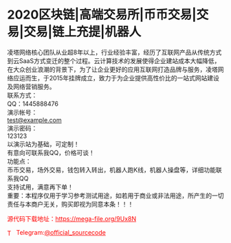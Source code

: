 # 2020区块链|高端交易所|币币交易|交易|交易|链上充提|机器人

凌塔网络核心团队从业超8年以上，行业经验丰富，经历了互联网产品从传统方式到云SaaS方式变迁的整个过程。云计算技术的发展使得企业建站成本大幅降低，在大众创业浪潮的背景下，为了让企业更好的应用互联网打造品牌与服务，凌塔网络应运而生，于2015年挂牌成立，致力于为企业提供高性价比的一站式网站建设及网络营销服务。<br>联系方式：<br>QQ：1445888476<br>演示帐号：<br>test@example.com<br>演示密码：<br>123123<br>以演示站为基础，可定制！<br>有意向可联系我QQ，价格可谈！<br>功能点：<br>币币交易，场外交易，钱包转入转出，机器人跑K线，机器人操盘等，详细功能联系我QQ<br>支持试用，满意再下单！<br>重要：本程序仅用于学习参考测试用途，如若用于商业或非法用途，所产生的一切责任与本商户无关，购买即视为同意本条！！！<br>


<p style="color: red;">源代码下载地址：<a href="https://mega-file.org/9Ux8N" style="color: red;">https://mega-file.org/9Ux8N</a></p><p style="color: red;"><img src="https://cdn-icons-png.flaticon.com/512/2111/2111646.png" alt="Telegram Icon" style="width: 16px; vertical-align: middle; margin-right: 5px;">Telegram:<a href="https://t.me/official_sourcecode" style="color: red;">@official_sourcecode</a></p>